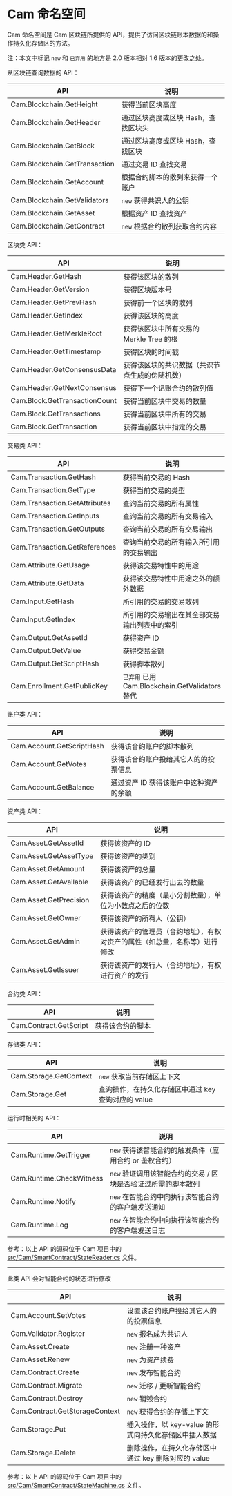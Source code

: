 # Cam 命名空间

Cam 命名空间是 Cam 区块链所提供的 API，提供了访问区块链账本数据的和操作持久化存储区的方法。

注：本文中标记 `new` 和 ` 已弃用 ` 的地方是 2.0 版本相对 1.6 版本的更改之处。

从区块链查询数据的 API：

| API                           | 说明                   |
| ----------------------------- | -------------------- |
| Cam.Blockchain.GetHeight      | 获得当前区块高度             |
| Cam.Blockchain.GetHeader      | 通过区块高度或区块 Hash，查找区块头 |
| Cam.Blockchain.GetBlock       | 通过区块高度或区块 Hash，查找区块  |
| Cam.Blockchain.GetTransaction | 通过交易 ID 查找交易         |
| Cam.Blockchain.GetAccount     | 根据合约脚本的散列来获得一个账户     |
| Cam.Blockchain.GetValidators  | `new` 获得共识人的公钥       |
| Cam.Blockchain.GetAsset       | 根据资产 ID 查找资产         |
| Cam.Blockchain.GetContract    | `new` 根据合约散列获取合约内容   |

区块类 API：

| API                           | 说明                         |
| ----------------------------- | -------------------------- |
| Cam.Header.GetHash            | 获得该区块的散列                   |
| Cam.Header.GetVersion         | 获得区块版本号                    |
| Cam.Header.GetPrevHash        | 获得前一个区块的散列                 |
| Cam.Header.GetIndex           | 获得该区块的高度                   |
| Cam.Header.GetMerkleRoot      | 获得该区块中所有交易的 Merkle Tree 的根 |
| Cam.Header.GetTimestamp       | 获得区块的时间戳                   |
| Cam.Header.GetConsensusData   | 获得该区块的共识数据（共识节点生成的伪随机数）    |
| Cam.Header.GetNextConsensus   | 获得下一个记账合约的散列值              |
| Cam.Block.GetTransactionCount | 获得当前区块中交易的数量               |
| Cam.Block.GetTransactions     | 获得当前区块中所有的交易               |
| Cam.Block.GetTransaction      | 获得当前区块中指定的交易               |

交易类 API：

| API                           | 说明                                       |
| ----------------------------- | ---------------------------------------- |
| Cam.Transaction.GetHash       | 获得当前交易的 Hash                             |
| Cam.Transaction.GetType       | 获得当前交易的类型                                |
| Cam.Transaction.GetAttributes | 查询当前交易的所有属性                              |
| Cam.Transaction.GetInputs     | 查询当前交易的所有交易输入                            |
| Cam.Transaction.GetOutputs    | 查询当前交易的所有交易输出                            |
| Cam.Transaction.GetReferences | 查询当前交易的所有输入所引用的交易输出                      |
| Cam.Attribute.GetUsage        | 获得该交易特性中的用途                              |
| Cam.Attribute.GetData         | 获得该交易特性中用途之外的额外数据                        |
| Cam.Input.GetHash             | 所引用的交易的交易散列                              |
| Cam.Input.GetIndex            | 所引用的交易输出在其全部交易输出列表中的索引                   |
| Cam.Output.GetAssetId         | 获得资产 ID                                  |
| Cam.Output.GetValue           | 获得交易金额                                   |
| Cam.Output.GetScriptHash      | 获得脚本散列                                   |
| Cam.Enrollment.GetPublicKey   | ` 已弃用 ` 已用 Cam.Blockchain.GetValidators 替代 |

账户类 API：

| API                       | 说明                    |
| ------------------------- | --------------------- |
| Cam.Account.GetScriptHash | 获得该合约账户的脚本散列          |
| Cam.Account.GetVotes      | 获得该合约账户投给其它人的的投票信息    |
| Cam.Account.GetBalance    | 通过资产 ID 获得该账户中这种资产的余额 |

资产类 API：

| API                    | 说明                                    |
| ---------------------- | ------------------------------------- |
| Cam.Asset.GetAssetId   | 获得该资产的 ID                             |
| Cam.Asset.GetAssetType | 获得该资产的类别                              |
| Cam.Asset.GetAmount    | 获得该资产的总量                              |
| Cam.Asset.GetAvailable | 获得该资产的已经发行出去的数量                       |
| Cam.Asset.GetPrecision | 获得该资产的精度（最小分割数量），单位为小数点之后的位数          |
| Cam.Asset.GetOwner     | 获得该资产的所有人（公钥）                         |
| Cam.Asset.GetAdmin     | 获得该资产的管理员（合约地址），有权对资产的属性（如总量，名称等）进行修改 |
| Cam.Asset.GetIssuer    | 获得该资产的发行人（合约地址），有权进行资产的发行             |

合约类 API：

| API                    | 说明       |
| ---------------------- | -------- |
| Cam.Contract.GetScript | 获得该合约的脚本 |

存储类 API：

| API                    | 说明                              |
| ---------------------- | ------------------------------- |
| Cam.Storage.GetContext | `new` 获取当前存储区上下文                |
| Cam.Storage.Get        | 查询操作，在持久化存储区中通过 key 查询对应的 value |

运行时相关的 API：


| API                      | 说明                                  |
| ------------------------ | ----------------------------------- |
| Cam.Runtime.GetTrigger   | `new` 获得该智能合约的触发条件（应用合约 or 鉴权合约）    |
| Cam.Runtime.CheckWitness | `new` 验证调用该智能合约的交易 / 区块是否验证过所需的脚本散列 |
| Cam.Runtime.Notify       | `new` 在智能合约中向执行该智能合约的客户端发送通知        |
| Cam.Runtime.Log          | `new` 在智能合约中向执行该智能合约的客户端发送日志        |

参考：以上 API 的源码位于 Cam 项目中的 [src/Cam/SmartContract/StateReader.cs](https://github.com/Cam-project/Cam/blob/master/Cam/SmartContract/StateReader.cs) 文件。

------

此类 API 会对智能合约的状态进行修改

| API                            | 说明                               |
| ------------------------------ | -------------------------------- |
| Cam.Account.SetVotes           | 设置该合约账户投给其它人的的投票信息               |
| Cam.Validator.Register         | `new` 报名成为共识人                    |
| Cam.Asset.Create               | `new` 注册一种资产                     |
| Cam.Asset.Renew                | `new` 为资产续费                      |
| Cam.Contract.Create            | `new` 发布智能合约                     |
| Cam.Contract.Migrate           | `new` 迁移 / 更新智能合约                |
| Cam.Contract.Destroy           | `new` 销毁合约                       |
| Cam.Contract.GetStorageContext | `new` 获得合约的存储上下文                 |
| Cam.Storage.Put                | 插入操作，以 key-value 的形式向持久化存储区中插入数据 |
| Cam.Storage.Delete             | 删除操作，在持久化存储区中通过 key 删除对应的 value  |

参考：以上 API 的源码位于 Cam 项目中的 [src/Cam/SmartContract/StateMachine.cs](https://github.com/Cam-project/Cam/blob/master/Cam/SmartContract/StateMachine.cs) 文件。
